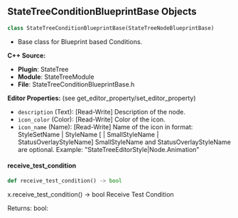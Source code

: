 ## StateTreeConditionBlueprintBase Objects

```python
class StateTreeConditionBlueprintBase(StateTreeNodeBlueprintBase)
```

* Base class for Blueprint based Conditions.

**C++ Source:**

- **Plugin**: StateTree
- **Module**: StateTreeModule
- **File**: StateTreeConditionBlueprintBase.h

**Editor Properties:** (see get_editor_property/set_editor_property)

- ``description`` (Text):  [Read-Write] Description of the node.
- ``icon_color`` (Color):  [Read-Write] Color of the icon.
- ``icon_name`` (Name):  [Read-Write] Name of the icon in format:
               StyleSetName | StyleName [ | SmallStyleName | StatusOverlayStyleName]
               SmallStyleName and StatusOverlayStyleName are optional.
               Example: "StateTreeEditorStyle|Node.Animation"

<a id="unreal.StateTreeConditionBlueprintBase.receive_test_condition"></a>

#### receive_test_condition

```python
def receive_test_condition() -> bool
```

x.receive_test_condition() -> bool
Receive Test Condition

Returns:
    bool:

<a id="unreal.StateTreeConsiderationBlueprintBase"></a>